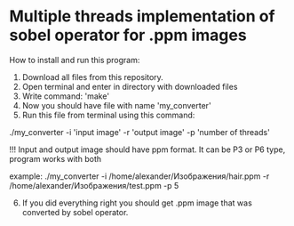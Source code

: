 # Multiple threads implementation of sobel operator for .ppm images
How to install and run this program:
  1) Download all files from this repository.
  2) Open terminal and enter in directory with downloaded files
  3) Write command: 'make'
  4) Now you should have file with name 'my_converter'
  5) Run this file from terminal using this command:
  
  ./my_converter -i 'input image' -r 'output image' -p 'number of threads'
  
  !!! Input and output image should have ppm format. It can be P3 or P6 type, program works with both
  
  example: ./my_converter -i /home/alexander/Изображения/hair.ppm -r /home/alexander/Изображения/test.ppm -p 5
  
  6) If you did everything right you should get .ppm image that was converted by sobel operator.
